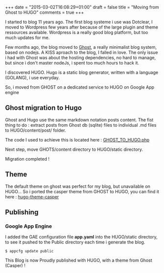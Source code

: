+++
date = "2015-03-02T16:08:29+01:00"
draft = false
title = "Moving from Ghost to HUGO"
comments = true
+++

I started to blog 11 years ago.
The first blog systeme i use was Dotclear, I moved to Wordpress few years after because of the large plugin and theme ressources available.
Wordpress is a really good blog platform, but too much updates for me.

Few months ago, the blog moved to [Ghost](https://ghost.org), a really minimalist blog system, based on nodejs. 
A KISS aproach to the blog, I falled in love.
The only issue i had with Ghost was about the hosting dependencies, no hard to manage, but since i don't master nodeJs, i spent too much hours to hack it.

I discovered HUGO.
Hugo is a static blog generator, written with a language (GOLANG), i use everyday.

So, i moved from GHOST on a dedicated service to HUGO on Google App engine

## Ghost migration to Hugo 
Ghost and Hugo use the same markdown notation posts content.
The fist thing to do : extract posts from Ghost db (sqlite) files to individual .md files to HUGO/content/post/ folder.

The code I used to achieve this is located here : [GHOST_TO_HUGO.php](https://gist.github.com/vjeantet/d1f6cf824a2344dd6b4e)

Next step, move GHOTS/content directory to HUGO/static directory.

Migration completed ! 

## Theme
The default theme on ghost was perfect for my blog, but unavailable on HUGO… So i ported the casper theme from GHOST to HUGO, you can find it here : [hugo-theme-casper](https://github.com/vjeantet/hugo-theme-casper)

## Publishing
### Google App Engine
I added the GAE configuration file **app.yaml** into the HUGO/static directory, to see it pushed to the Public directory each time i generate the blog.

```
$ appcfg update public
```
This Blog is now Proudly published with HUGO, with a theme from Ghost (Casper) !

